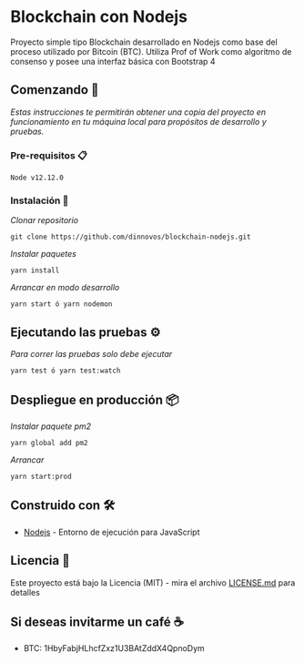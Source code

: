 # Blockchain con Nodejs

Proyecto simple tipo Blockchain desarrollado en Nodejs como base del proceso utilizado por Bitcoin (BTC). Utiliza Prof of Work como algoritmo de consenso y posee una interfaz básica con Bootstrap 4

## Comenzando 🚀

_Estas instrucciones te permitirán obtener una copia del proyecto en funcionamiento en tu máquina local para propósitos de desarrollo y pruebas._


### Pre-requisitos 📋

```
Node v12.12.0

```

### Instalación 🔧

_Clonar repositorio_

```
git clone https://github.com/dinnovos/blockchain-nodejs.git
```

_Instalar paquetes_

```
yarn install
```

_Arrancar en modo desarrollo_
```
yarn start ó yarn nodemon
```

## Ejecutando las pruebas ⚙️

_Para correr las pruebas solo debe ejecutar_
```
yarn test ó yarn test:watch
```

## Despliegue en producción 📦

_Instalar paquete pm2_
```
yarn global add pm2
```

_Arrancar_
```
yarn start:prod
```

## Construido con 🛠️

* [Nodejs](https://nodejs.org/es/) - Entorno de ejecución para JavaScript

## Licencia 📄

Este proyecto está bajo la Licencia (MIT) - mira el archivo [LICENSE.md](LICENSE.md) para detalles

## Si deseas invitarme un café ☕

* BTC: 1HbyFabjHLhcfZxz1U3BAtZddX4QpnoDym
